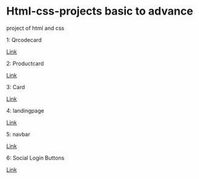 # Html-css-projects basic to advance
 project of html and css
 
1: Qrcodecard

<a href="https://html-css-projects-6yjmslhmj-omkarfakeac123gmailcoms-projects.vercel.app/">Link</a>

2: Productcard

<a href="https://html-css-projects-hcwl-l6eg9p9lq.vercel.app/">Link</a>

3: Card

<a href="https://html-css-projects-kgus.vercel.app/">Link</a>

4: landingpage

<a href="https://html-css-projects-ag93-3erl2u5tj.vercel.app/">Link</a>

5: navbar

<a href="https://html-css-projects-kxu1.vercel.app/">Link</a>

6: Social Login Buttons

<a href="#">Link</a>
